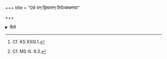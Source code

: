 +++
title = "09 यन् द्विष्यात्तन् तिर्यञ्चमक्ष्णया"

+++

<details><summary>थिते</summary>

9. He should purify him whom he hates either cross-wise[^1] or obliquely[^2]  


[^1]: Cf. KS XXIII.1.  

[^2]: Cf. MS III. 6.3.
</details>

